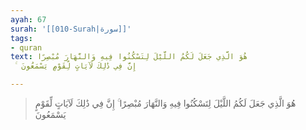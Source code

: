 ```yaml
---
ayah: 67
surah: '[[010-Surah|سورة]]'
tags:
- quran
text: هُوَ الَّذِي جَعَلَ لَكُمُ اللَّيْلَ لِتَسْكُنُوا فِيهِ وَالنَّهَارَ مُبْصِرًا
  ۚ إِنَّ فِي ذَٰلِكَ لَآيَاتٍ لِّقَوْمٍ يَسْمَعُونَ

---
```

> هُوَ الَّذِي جَعَلَ لَكُمُ اللَّيْلَ لِتَسْكُنُوا فِيهِ وَالنَّهَارَ مُبْصِرًا ۚ إِنَّ فِي ذَٰلِكَ لَآيَاتٍ لِّقَوْمٍ يَسْمَعُونَ
